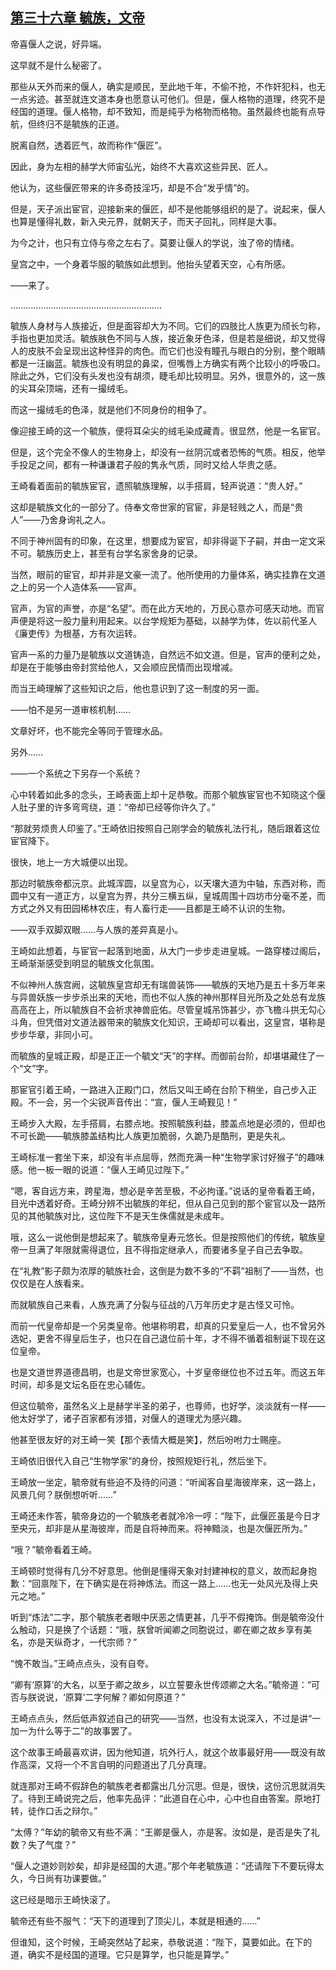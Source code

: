 ## [第三十六章 毓族，文帝](https://www.xxbiquge.com/11_11207/9205758.html)


  帝喜偃人之说，好异端。

  这早就不是什么秘密了。

  那些从天外而来的偃人，确实是顺民，至此地千年，不偷不抢，不作奸犯科，也无一点劣迹。甚至就连文道本身也愿意认可他们。但是，偃人格物的道理，终究不是经国的道理。偃人格物，却不致知，而是纯乎为格物而格物。虽然最终也能有点导航，但终归不是毓族的正道。

  脱离自然，透着匠气，故而称作“偃匠”。

  因此，身为左相的赫学大师宙弘光，始终不大喜欢这些异民、匠人。

  他认为，这些偃匠带来的许多奇技淫巧，却是不合“发乎情”的。

  但是，天子派出宦官，迎接新来的偃匠，却不是他能够组织的是了。说起来，偃人也算是懂得礼数，新入央元界，就朝天子，而天子回礼，同样是大事。

  为今之计，也只有立侍与帝之左右了。莫要让偃人的学说，浊了帝的情绪。

  皇宫之中，一个身着华服的毓族如此想到。他抬头望着天空，心有所感。

  ——来了。

  ……………………………………………………

  毓族人身材与人族接近，但是面容却大为不同。它们的四肢比人族更为颀长匀称，手指也更加灵活。毓族肤色不同与人族，接近象牙色泽，但是若是细说，却又觉得人的皮肤不会呈现出这种怪异的肉色。而它们也没有瞳孔与眼白的分别，整个眼睛都是一汪幽蓝。毓族也没有明显的鼻梁，但嘴唇上方确实有两个比较小的呼吸口。除此之外，它们没有头发也没有胡须，睫毛却比较明显。另外，很意外的，这一族的尖耳朵顶端，还有一撮绒毛。

  而这一撮绒毛的色泽，就是他们不同身份的相争了。

  像迎接王崎的这一个毓族，便将耳朵尖的绒毛染成藏青。很显然，他是一名宦官。

  但是，这个完全不像人的生物身上，却没有一丝阴沉或者恐怖的气质。相反，他举手投足之间，都有一种谦谦君子般的隽永气质，同时又给人华贵之感。

  王崎看着面前的毓族宦官，遗照毓族理解，以手搭肩，轻声说道：“贵人好。”

  这却是毓族文化的一部分了。侍奉文帝世家的官宦，非是轻贱之人，而是“贵人”——乃舍身询礼之人。

  不同于神州固有的印象，在这里，想要成为宦官，却非得诞下子嗣，并由一定文采不可。毓族历史上，甚至有台学名家舍身的记录。

  当然，眼前的宦官，却并非是文豪一流了。他所使用的力量体系，确实挂靠在文道之上的另一个人造体系——官声。

  官声，为官的声誉，亦是“名望”。而在此方天地的，万民心意亦可感天动地。而官声便是将这一股力量利用起来。以台学规矩为基础，以赫学为体，佐以前代圣人《廉吏传》为根基，方有次运转。

  官声一系的力量乃是毓族以文道铸造，自然远不如文道。但是，官声的便利之处，却是在于能够由帝封赏给他人，又会顺应民情而出现增减。

  而当王崎理解了这些知识之后，他也意识到了这一制度的另一面。

  ——怕不是另一道审核机制……

  文章好坏，也不能完全等同于管理水品。

  另外……

  ——一个系统之下另存一个系统？

  心中转着如此多的念头，王崎表面上却十足恭敬。而那个毓族宦官也不知晓这个偃人肚子里的许多弯弯绕，道：“帝却已经等你许久了。”

  “那就劳烦贵人印鉴了。”王崎依旧按照自己刚学会的毓族礼法行礼，随后跟着这位宦官降下。

  很快，地上一方大城便以出现。

  那边时毓族帝都沅京。此城浑圆，以皇宫为心，以天壤大道为中轴，东西对称，而圆中又有一道正方，以皇宫为界，共分三横五纵，皇城周围十四坊市分毫不差，而方式之外又有田园稀林农庄，有人畜行走——且都是王崎不认识的生物。

  ——双手双脚双眼……与人族的差异真是小。

  王崎如此想着，与宦官一起落到地面，从大门一步步走进皇城。一路穿楼过阁后，王崎渐渐感受到明显的毓族文化氛围。

  不似神州人族宫阙，这毓族皇宫却无有瑞兽装饰——毓族的天地乃是五十多万年来与异兽妖族一步步杀出来的天地，而也不似人族的神州那样目光所及之处总有龙族高高在上，所以毓族自不会祈求神兽庇佑。尽管皇城吊饰甚少，亦飞檐斗拱无勾心斗角，但凭借对文道法器带来的毓族文化知识，王崎却可以看出，这皇宫，堪称是步步华章，非同小可。

  而毓族的皇城正殿，却是正正一个毓文“天”的字样。而御前台阶，却堪堪藏住了一个“文”字。

  那宦官引着王崎，一路进入正殿门口，然后又叫王崎在台阶下稍坐，自己步入正殿。不一会，另一个尖锐声音传出：“宣，偃人王崎觐见！”

  王崎步入大殿，左手搭肩，右膝点地。按照毓族利益，膝盖点地是必须的，但却也不可长跪——毓族膝盖结构比人族更加脆弱，久跪乃是酷刑，更是失礼。

  王崎标准一套坐下来，却没有半点屈辱，然而充满一种“生物学家讨好猴子”的趣味感。他一板一眼的说道：“偃人王崎见过陛下。”

  “嗯，客自远方来，跨星海，想必是辛苦至极，不必拘谨。”说话的皇帝看着王崎，目光中透着好奇。王崎分辨不出毓族的年纪，但从自己见到的那个宦官以及一路所见的其他毓族对比，这位陛下不是天生侏儒就是未成年。

  哦，这么一说他倒是想起来了。毓族帝皇寿元悠长。但是按照他们的传统，毓族皇帝一旦满了年限就需得退位，且不得指定继承人，而要诸多皇子自己去争取。

  在“礼教”影子颇为浓厚的毓族社会，这倒是为数不多的“不羁”祖制了——当然，也仅仅是在人族看来。

  而就毓族自己来看，人族充满了分裂与征战的八万年历史才是古怪又可怜。

  而前一代皇帝却是一个另类皇帝。他堪称明君，却真的只爱皇后一人，也不曾另外选妃，更舍不得皇后生子，也只在自己退位前十年，才不得不循着祖制诞下现在这位皇帝。

  也是文道世界道德昌明，也是文帝世家宽心，十岁皇帝继位也不过五年。而这五年时间，却多是文坛名臣在忠心辅佐。

  但这位毓帝，虽然名义上是赫学半圣的弟子，也尊师，也好学，淡淡就有一样——他太好学了，诸子百家都有涉猎，对偃人的道理尤为感兴趣。

  他甚至很友好的对王崎一笑【那个表情大概是笑】，然后吩咐力士赐座。

  王崎依旧很代入自己“生物学家”的身份，按照规矩行礼，然后坐下。

  王崎放一坐定，毓帝就有些迫不及待的问道：“听闻客自星海彼岸来，这一路上，风景几何？朕倒想听听……”

  王崎还未作答，毓帝身边的一个毓族老者就冷冷一哼：“陛下，此偃匠虽是今日才至央元，却非是从星海彼岸，而是自将神而来。将神黯淡，也是次偃匠所为。”

  “哦？”毓帝看着王崎。

  王崎顿时觉得有几分不好意思。他倒是懂得天象对封建神权的意义，故而起身抱歉：“回禀陛下，在下确实是在将神炼法。而这一路上……也无一处风光及得上央元之地。”

  听到“炼法”二字，那个毓族老者眼中厌恶之情更甚，几乎不假掩饰。倒是毓帝没什么触动，只是换了个话题：“哦，朕曾听闻卿之同胞说过，卿在卿之故乡享有美名，亦是天纵奇才，一代宗师？”

  “愧不敢当。”王崎点点头，没有自夸。

  “卿有‘原算’的大名，以至于卿之故乡，以立誓要永世传颂卿之大名。”毓帝道：“可否与朕说说，‘原算’二字何解？卿如何原道？”

  王崎点点头，然后低声叙述自己的研究——当然，也没有太说深入，不过是讲“一加一为什么等于二”的故事罢了。

  这个故事王崎最喜欢讲，因为他知道，坑外行人，就这个故事最好用——既没有故作高深，又将一个不言自明的问题道出了几分真理。

  就连那对王崎不假辞色的毓族老者都露出几分沉思。但是，很快，这份沉思就消失了。待到王崎说完之后，他率先品评：“此道自在心中，心中也自由答案。原地打转，徒作口舌之辩尔。”

  “太傅？”年幼的毓帝又有些不满：“王卿是偃人，亦是客。汝如是，是否是失了礼数？失了气度？”

  “偃人之道妙则妙矣，却非是经国的大道。”那个年老毓族道：“还请陛下不要玩得太久，今日尚有功课要做。”

  这已经是暗示王崎快滚了。

  毓帝还有些不服气：“天下的道理到了顶尖儿，本就是相通的……”

  但谁知，这个时候，王崎突然站了起来，恭敬说道：“陛下，莫要如此。在下的道，确实不是经国的道理。它只是算学，也只能是算学。”
